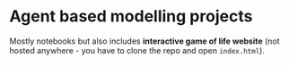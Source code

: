 # Agent based modelling projects

Mostly notebooks but also includes **interactive game of life website** (not hosted anywhere - you have to clone the repo and open `index.html`).
